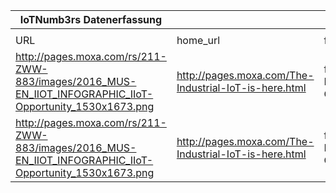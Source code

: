 |IoTNumb3rs Datenerfassung|||||||||||
| ---- | ---- | ---- | ---- | ---- | ---- | ---- | ---- | ---- | ---- | ---- |
||||||||||||
|URL|home_url|filename|device_class|device_count|market_class|market_volume|prognosis_year|publication_year|authorship_class|Dropbox folder|
|http://pages.moxa.com/rs/211-ZWW-883/images/2016_MUS-EN_IIOT_INFOGRAPHIC_IIoT-Opportunity_1530x1673.png|http://pages.moxa.com/The-Industrial-IoT-is-here.html|file9_2016_MUS-EN_IIOT_INFOGRAPHIC_IIoT-Opportunity_1530x1673.png|Industrial IoT|16000000000|||2020|unkonwn|blogger|JinlinHolic/20181123-0000|
|http://pages.moxa.com/rs/211-ZWW-883/images/2016_MUS-EN_IIOT_INFOGRAPHIC_IIoT-Opportunity_1530x1673.png|http://pages.moxa.com/The-Industrial-IoT-is-here.html|file9_2016_MUS-EN_IIOT_INFOGRAPHIC_IIoT-Opportunity_1530x1673.png|||value|79300000000|2020|unkonwn|blogger|JinlinHolic/20181123-0000|
